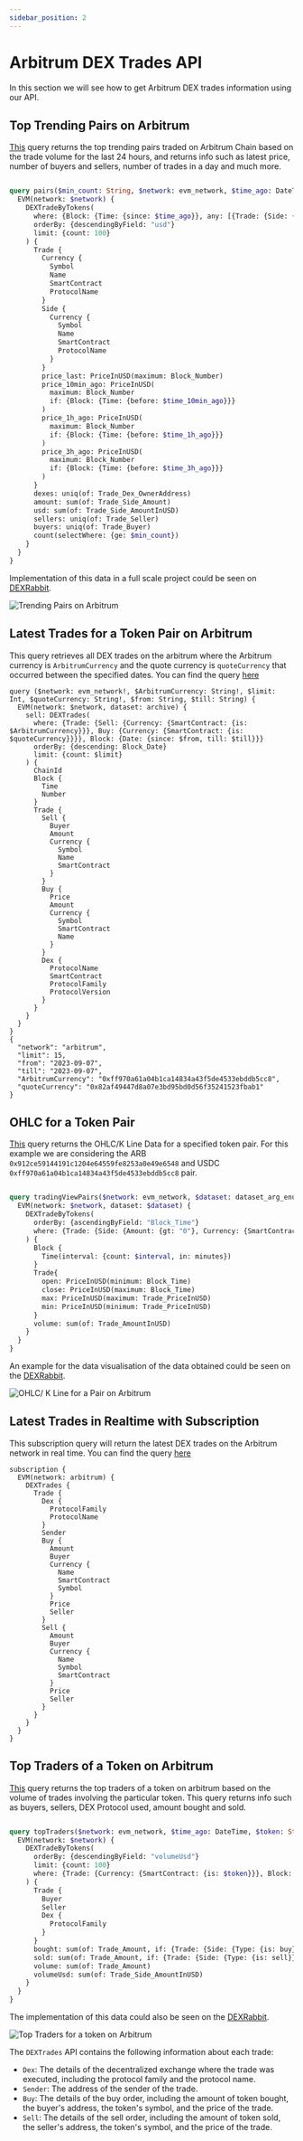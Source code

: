 ```yaml
---
sidebar_position: 2
---
```


# Arbitrum DEX Trades API

In this section we will see how to get Arbitrum DEX trades information using our API.


<head>
<meta name="title" content="Arbitrum Decentralized Exchange Data with Arbitrum DEX Trades API"/>
<meta name="description" content="Get on-chain data of any Arbitrum Arbitrumd DEX through our DEX Trades API."/>
<meta name="keywords" content="Arbitrum DEX Trades api,Arbitrum DEX Trades python api,Arbitrum DEX Trades token api,Arbitrum Dex NFT api, DEX Trades scan api, DEX Trades api, DEX Trades api docs, DEX Trades crypto api, DEX Trades blockchain api,Arbitrum network api, Arbitrum web3 api"/>
<meta name="robots" content="index, follow"/>
<meta http-equiv="Content-Type" content="text/html; charset=utf-8"/>
<meta name="language" content="English"/>

<!-- Open Graph / Facebook -->

<meta property="og:type" content="website" />
<meta
  property="og:title"
  content="How to Get Arbitrum Decentralized Exchange Data with Arbitrum DEX Trades API"
/>
<meta
  property="og:description"
  content="Get on-chain data of any Arbitrum Arbitrumd DEX through our DEX Trades API."
/>

<!-- Twitter -->

<meta property="twitter:card" content="summary_large_image" />
<meta property="twitter:title" content="How to Get Arbitrum Decentralized Exchange Data with Arbitrum DEX Trades API" />
<meta property="twitter:description" content="Get on-chain data of any Arbitrum Arbitrumd DEX through our DEX Trades API." />
</head>

## Top Trending Pairs on Arbitrum

[This](https://ide.bitquery.io/trending-token-pairs-on-Arbitrum) query returns the top trending pairs traded on Arbitrum Chain based on the trade volume for the last 24 hours, and returns info such as latest price, number of buyers and sellers, number of trades in a day and much more.

``` graphql

query pairs($min_count: String, $network: evm_network, $time_ago: DateTime, $time_10min_ago: DateTime, $time_1h_ago: DateTime, $time_3h_ago: DateTime, $weth: String!, $usdc: String!, $usdt: String!, $usdc2: String!) {
  EVM(network: $network) {
    DEXTradeByTokens(
      where: {Block: {Time: {since: $time_ago}}, any: [{Trade: {Side: {Currency: {SmartContract: {is: $usdt}}}}}, {Trade: {Side: {Currency: {SmartContract: {is: $usdc}}}, Currency: {SmartContract: {notIn: [$usdt]}}}}, {Trade: {Side: {Currency: {SmartContract: {is: $usdc2}}}, Currency: {SmartContract: {notIn: [$usdt, $usdc]}}}}, {Trade: {Side: {Currency: {SmartContract: {is: $weth}}}, Currency: {SmartContract: {notIn: [$usdc, $usdt, $usdc2]}}}}, {Trade: {Side: {Currency: {SmartContract: {notIn: [$usdc, $usdt, $weth]}}}, Currency: {SmartContract: {notIn: [$usdc, $usdc2, $usdt, $weth]}}}}]}
      orderBy: {descendingByField: "usd"}
      limit: {count: 100}
    ) {
      Trade {
        Currency {
          Symbol
          Name
          SmartContract
          ProtocolName
        }
        Side {
          Currency {
            Symbol
            Name
            SmartContract
            ProtocolName
          }
        }
        price_last: PriceInUSD(maximum: Block_Number)
        price_10min_ago: PriceInUSD(
          maximum: Block_Number
          if: {Block: {Time: {before: $time_10min_ago}}}
        )
        price_1h_ago: PriceInUSD(
          maximum: Block_Number
          if: {Block: {Time: {before: $time_1h_ago}}}
        )
        price_3h_ago: PriceInUSD(
          maximum: Block_Number
          if: {Block: {Time: {before: $time_3h_ago}}}
        )
      }
      dexes: uniq(of: Trade_Dex_OwnerAddress)
      amount: sum(of: Trade_Side_Amount)
      usd: sum(of: Trade_Side_AmountInUSD)
      sellers: uniq(of: Trade_Seller)
      buyers: uniq(of: Trade_Buyer)
      count(selectWhere: {ge: $min_count})
    }
  }
}

```

Implementation of this data in a full scale project could be seen on [DEXRabbit](https://dexrabbit.com/arbitrum/pair).

![Trending Pairs on Arbitrum](../../../static/img/dexrabbit/arbitrum/arbitrum_trending_pairs.png)

## Latest Trades for a Token Pair on Arbitrum

This query retrieves all DEX trades on the arbitrum where the Arbitrum currency is `ArbitrumCurrency` and the quote currency is `quoteCurrency` that occurred between the specified dates.
You can find the query [here](https://ide.bitquery.io/Pair-last-trades_2)

```
query ($network: evm_network!, $ArbitrumCurrency: String!, $limit: Int, $quoteCurrency: String!, $from: String, $till: String) {
  EVM(network: $network, dataset: archive) {
    sell: DEXTrades(
      where: {Trade: {Sell: {Currency: {SmartContract: {is: $ArbitrumCurrency}}}, Buy: {Currency: {SmartContract: {is: $quoteCurrency}}}}, Block: {Date: {since: $from, till: $till}}}
      orderBy: {descending: Block_Date}
      limit: {count: $limit}
    ) {
      ChainId
      Block {
        Time
        Number
      }
      Trade {
        Sell {
          Buyer
          Amount
          Currency {
            Symbol
            Name
            SmartContract
          }
        }
        Buy {
          Price
          Amount
          Currency {
            Symbol
            SmartContract
            Name
          }
        }
        Dex {
          ProtocolName
          SmartContract
          ProtocolFamily
          ProtocolVersion
        }
      }
    }
  }
}
{
  "network": "arbitrum",
  "limit": 15,
  "from": "2023-09-07",
  "till": "2023-09-07",
  "ArbitrumCurrency": "0xff970a61a04b1ca14834a43f5de4533ebddb5cc8",
  "quoteCurrency": "0x82af49447d8a07e3bd95bd0d56f35241523fbab1"
}

```

## OHLC for a Token Pair

[This](https://ide.bitquery.io/ohlc-for-a-pair-on-Arbitrum) query returns the OHLC/K Line Data for a specified token pair. For this example we are considering the ARB `0x912ce59144191c1204e64559fe8253a0e49e6548` and USDC `0xff970a61a04b1ca14834a43f5de4533ebddb5cc8`
pair.

``` graphql

query tradingViewPairs($network: evm_network, $dataset: dataset_arg_enum, $interval: Int, $token: String, $base: String, $time_ago: DateTime) {
  EVM(network: $network, dataset: $dataset) {
    DEXTradeByTokens(
      orderBy: {ascendingByField: "Block_Time"}
      where: {Trade: {Side: {Amount: {gt: "0"}, Currency: {SmartContract: {is: $token}}}, Currency: {SmartContract: {is: $base}}}, Block: {Time: {since: $time_ago}}}
    ) {
      Block {
        Time(interval: {count: $interval, in: minutes})
      }
      Trade{
        open: PriceInUSD(minimum: Block_Time)
        close: PriceInUSD(maximum: Block_Time)
        max: PriceInUSD(maximum: Trade_PriceInUSD)
        min: PriceInUSD(minimum: Trade_PriceInUSD)
      }
      volume: sum(of: Trade_AmountInUSD)
    }
  }
}

```

An example for the data visualisation of the data obtained could be seen on the [DEXRabbit](https://dexrabbit.com/arbitrum/pair/0x912ce59144191c1204e64559fe8253a0e49e6548/0xff970a61a04b1ca14834a43f5de4533ebddb5cc8).

![OHLC/ K Line for a Pair on Arbitrum](../../../static/img/dexrabbit/arbitrum/arbitrum_ohlc_pair.png)

## Latest Trades in Realtime with Subscription

This subscription query will return the latest DEX trades on the Arbitrum network in real time.
You can find the query [here](https://ide.bitquery.io/Arbitrum-Dextrades-subscription)

```
subscription {
  EVM(network: arbitrum) {
    DEXTrades {
      Trade {
        Dex {
          ProtocolFamily
          ProtocolName
        }
        Sender
        Buy {
          Amount
          Buyer
          Currency {
            Name
            SmartContract
            Symbol
          }
          Price
          Seller
        }
        Sell {
          Amount
          Buyer
          Currency {
            Name
            Symbol
            SmartContract
          }
          Price
          Seller
        }
      }
    }
  }
}

```

## Top Traders of a Token on Arbitrum

[This](https://ide.bitquery.io/top-traders-for-a-token-on-Arbitrum) query returns the top traders of a token on arbitrum based on the volume of trades involving the particular token. This query returns info such as buyers, sellers, DEX Protocol used, amount bought and sold.

``` graphql

query topTraders($network: evm_network, $time_ago: DateTime, $token: String) {
  EVM(network: $network) {
    DEXTradeByTokens(
      orderBy: {descendingByField: "volumeUsd"}
      limit: {count: 100}
      where: {Trade: {Currency: {SmartContract: {is: $token}}}, Block: {Time: {since: $time_ago}}}
    ) {
      Trade {
        Buyer
        Seller
        Dex {
          ProtocolFamily
        }
      }
      bought: sum(of: Trade_Amount, if: {Trade: {Side: {Type: {is: buy}}}})
      sold: sum(of: Trade_Amount, if: {Trade: {Side: {Type: {is: sell}}}})
      volume: sum(of: Trade_Amount)
      volumeUsd: sum(of: Trade_Side_AmountInUSD)
    }
  }
}

```

The implementation of this data could also be seen on the [DEXRabbit](https://dexrabbit.com/arbitrum/token/0x912ce59144191c1204e64559fe8253a0e49e6548#top_traders).

![Top Traders for a token on Arbitrum](../../../static/img/dexrabbit/arbitrum/arbitrum_top_traders_token.png)

The `DEXTrades` API contains the following information about each trade:

- `Dex`: The details of the decentralized exchange where the trade was executed, including the protocol family and the protocol name.
- `Sender`: The address of the sender of the trade.
- `Buy`: The details of the buy order, including the amount of token bought, the buyer's address, the token's symbol, and the price of the trade.
- `Sell`: The details of the sell order, including the amount of token sold, the seller's address, the token's symbol, and the price of the trade.
